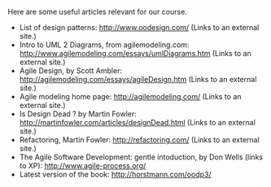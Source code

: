 Here are some useful articles relevant for our course.

* List of design patterns: http://www.oodesign.com/ (Links to an external site.)
* Intro to UML 2 Diagrams, from agilemodeling.com: http://www.agilemodeling.com/essays/umlDiagrams.htm (Links to an external site.)
* Agile Design, by Scott Ambler: http://agilemodeling.com/essays/agileDesign.htm (Links to an external site.)
* Agile modeling home page: http://agilemodeling.com/ (Links to an external site.)
* Is Design Dead ? by Martin Fowler: http://martinfowler.com/articles/designDead.html (Links to an external site.)
* Refactoring, Martin Fowler: http://refactoring.com/ (Links to an external site.)
* The Agile Software Development: gentle intoduction, by Don Wells (links to XP): http://www.agile-process.org/
* Latest version of the book: http://horstmann.com/oodp3/
